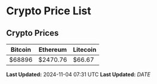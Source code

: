 # Crypto Price List

## Crypto Prices
| Bitcoin | Ethereum | Litecoin |
| ------- | -------- | -------- |
| $68896 | $2470.76 | $66.67 |
**Last Updated:** 2024-11-04 07:31 UTC
**Last Updated:** $DATE$
